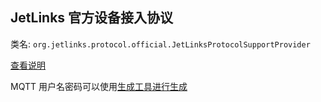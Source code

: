 ## JetLinks 官方设备接入协议

类名: `org.jetlinks.protocol.official.JetLinksProtocolSupportProvider`

[查看说明](http://doc.jetlinks.cn/basics-guide/jetlinks-protocol-support.html)

MQTT 用户名密码可以使用[生成工具进行生成](jetlinks-mqtt-auth-generator.html)